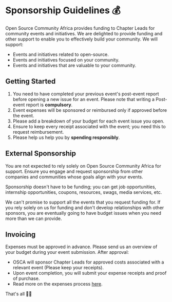 
# Sponsorship Guidelines :moneybag:

Open Source Community Africa provides funding to Chapter Leads for community events and initiatives. We are delighted to provide funding and other support to enable you to effectively build your community. We will support:

 - Events and initiatives related to open-source.
 - Events and initiatives focused on your community.
 - Events and initiatives that are valuable to your community.
 
## Getting Started

1. You need to have completed your previous event's post-event report before opening a new issue for an event. Please note that writing a Post-event report is **compulsory**.
2. Event expenses will be sponsored or reimbursed only if approved before the event.
3. Please add a breakdown of your budget for each event issue you open.
4. Ensure to keep every receipt associated with the event; you need this to request reimbursement.
5. Please help us help you by **spending responsibly**.

## External Sponsorship

You are not expected to rely solely on Open Source Community Africa for support. Ensure you engage and request sponsorship from other companies and communities whose goals align with your events.

Sponsorship doesn't have to be funding; you can get job opportunities, internship opportunities, coupons, resources, swags, media services, etc.

We can't promise to support all the events that you request funding for. If you rely solely on us for funding and don't develop relationships with other sponsors, you are eventually going to have budget issues when you need more than we can provide.

## Invoicing

Expenses must be approved in advance. Please send us an overview of your budget during your event submission. After approval:

- OSCA will sponsor Chapter Leads for approved costs associated with a relevant event (Please keep your receipts).
- Upon event completion, you will submit your expense receipts and proof of purchase.
- Read more on the expenses process [here](./expenses.md).

That's all 👍🏾
